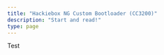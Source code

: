 ```yaml
---
title: "Hackiebox NG Custom Bootloader (CC3200)"
description: "Start and read!"
type: page
---
```


Test